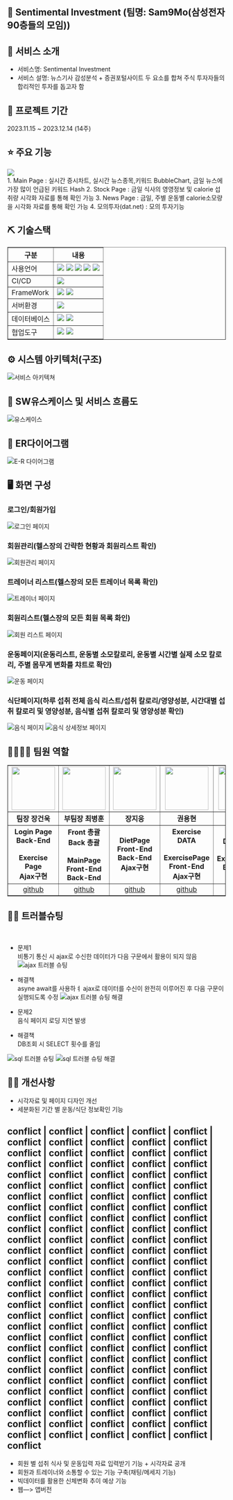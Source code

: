 ## 📎 Sentimental Investment (팀명: Sam9Mo(삼성전자 90층들의 모임))

## 👀 서비스 소개
* 서비스명:  Sentimental Investment
* 서비스 설명: 뉴스기사 감성분석 + 증권포털사이트 두 요소를 합쳐 주식 투자자들의 합리적인 투자를 돕고자 함 

## 📅 프로젝트 기간
2023.11.15 ~ 2023.12.14 (14주)
<br>

## ⭐ 주요 기능
<div><a href="https://gamma.app/docs/rwly965l5egmmiw"><img src="https://img.shields.io/badge/microsoftpowerpoint-B7472A?style=flat&logo=microsoftpowerpoint&logoColor=white"/></a></div>
1. Main Page : 실시간 증시차트, 실시간 뉴스종목,키워드 BubbleChart, 금일 뉴스에 가장 많이 언급된 키워드 Hash
2. Stock Page :  금일 식사의 영영정보 및 calorie 섭취량 시각화 자료를 통해 확인 가능
3. News Page : 금일, 주별 운동별 calorie소모량을 시각화 자료를 통해 확인 가능
4. 모의투자(dat.net) : 모의 투자기능


## ⛏ 기술스택
<table border = "1px;">
    <tr>
        <th>구분</th>
        <th>내용</th>
    </tr>
    <tr>
        <td>사용언어</td>
        <td>
            <img src="https://img.shields.io/badge/Java-007396?style=for-the-badge&logo=java&logoColor=white"/>
            <img src="https://img.shields.io/badge/python-3776AB?style=for-the-badge&logo=python&logoColor=white"/>
            <img src="https://img.shields.io/badge/CSS3-1572B6?style=for-the-badge&logo=CSS3&logoColor=white"/>
            <img src="https://img.shields.io/badge/JavaScript-F7DF1E?style=for-the-badge&logo=JavaScript&logoColor=white"/>
            <img src="https://img.shields.io/badge/html5-E34F26?style=for-the-badge&logo=html5&logoColor=white"/> 
        </td>
    </tr>
    <tr>
        <td>CI/CD</td>
        <td>
            <img src="https://img.shields.io/badge/BootStrap-7952B3?style=for-the-badge&logo=BootStrap&logoColor=white"/>
        </td>
    </tr>
    <tr>
        <td>FrameWork</td>
        <td>
            <img src="https://img.shields.io/badge/Eclipse-2C2255?style=for-the-badge&logo=Eclipse&logoColor=white"/>
            <img src="https://img.shields.io/badge/VSCode-007ACC?style=for-the-badge&logo=VisualStudioCode&logoColor=white"/>
        </td>
    </tr>
    <tr>
        <td>서버환경</td>
        <td>
            <img src="https://img.shields.io/badge/Apache Tomcat-D22128?style=for-the-badge&logo=Apache Tomcat&logoColor=white"/>
        </td>
    </tr>
    <tr>
        <td>데이터베이스</td>
        <td>
            <img src="https://img.shields.io/badge/MariaDB-003545?style=for-the-badge&logo=MariaDB&logoColor=white"/> 
            <img src="https://img.shields.io/badge/MongoDB-47A248?style=for-the-badge&logo=MongoDB&logoColor=white"/> 
        </td>
    </tr>
    <tr>
        <td>협업도구</td>
        <td>
            <img src="https://img.shields.io/badge/Git-F05032?style=for-the-badge&logo=Git&logoColor=white"/>
            <img src="https://img.shields.io/badge/GitHub-181717?style=for-the-badge&logo=GitHub&logoColor=white"/>
        </td>
    </tr>
</table>

## ⚙ 시스템 아키텍처(구조) 
![서비스 아키텍쳐](https://github.com/2023-SMHRD-KDT-AI-2/healthcare_project/assets/143372283/3f67cf39-54d6-4b3d-9b02-ba3dae3be44b)
<br>

## 📌 SW유스케이스 및 서비스 흐름도
![유스케이스](https://github.com/2023-SMHRD-KDT-AI-2/healthcare_project/assets/143372283/9d225f8f-2d88-4956-8741-4e7f54661f3d)
<br>

## 📌 ER다이어그램
![E-R 다이어그램](https://github.com/2023-SMHRD-KDT-AI-2/healthcare_project/assets/143372283/c24af80e-46f2-4c4b-aed4-0b091aea9b1d)
<br>

## 🖥 화면 구성
### 로그인/회원가입
![로그인 페이지](https://github.com/2023-SMHRD-KDT-AI-2/healthcare_project/assets/143372283/218b75e4-b1fb-487e-9659-45b2d34b2a2c)
<br>

### 회원관리(헬스장의 간략한 현황과 회원리스트 확인)
![회원관리 페이지](https://github.com/2023-SMHRD-KDT-AI-2/healthcare_project/assets/143372283/84df05b2-f800-455a-8187-31305c51f2fc)
<br>

### 트레이너 리스트(헬스장의 모든 트레이너 목록 확인)
![트레이너 페이지](https://github.com/2023-SMHRD-KDT-AI-2/healthcare_project/assets/143372283/c7b935f5-c21c-40a6-86aa-af289862e268)
<br>

### 회원리스트(헬스장의 모든 회원 목록 화인)
![회원 리스트 페이지](https://github.com/2023-SMHRD-KDT-AI-2/healthcare_project/assets/143372283/fe42945f-2f75-45f1-bdc4-93ddc7f358f8)
<br>

### 운동페이지(운동리스트, 운동별 소모칼로리, 운동별 시간별 실제 소모 칼로리, 주별 몸무게 변화를 챠트로 확인)
![운동 페이지](https://github.com/2023-SMHRD-KDT-AI-2/healthcare_project/assets/143372283/c229bdcb-ad25-42f5-81b3-a68a07f00f8a)
<br>

### 식단페이지(하루 섭취 전체 음식 리스트/섭취 칼로리/영양성분, 시간대별 섭취 칼로리 및 영양성분, 음식별 섭취 칼로리 및 영양성분 확인)
![음식 페이지](https://github.com/2023-SMHRD-KDT-AI-2/healthcare_project/assets/143372283/cdfb64bc-ccde-422d-93d0-526ac46f7313)
![음식 상세정보 페이지](https://github.com/2023-SMHRD-KDT-AI-2/healthcare_project/assets/143372283/21e05c62-5444-4806-9f2a-6898aee33778)

## 👨‍👩‍👦‍👦 팀원 역할
<table border = "1px">
  <tr>
    <td align="center"><img src="https://item.kakaocdn.net/do/fd49574de6581aa2a91d82ff6adb6c0115b3f4e3c2033bfd702a321ec6eda72c" width="100" height="100"/></td>
    <td align="center"><img src="https://mb.ntdtv.kr/assets/uploads/2019/01/Screen-Shot-2019-01-08-at-4.31.55-PM-e1546932545978.png" width="100" height="100"/></td>
    <td align="center"><img src="https://mblogthumb-phinf.pstatic.net/20160127_177/krazymouse_1453865104404DjQIi_PNG/%C4%AB%C4%AB%BF%C0%C7%C1%B7%BB%C1%EE_%B6%F3%C0%CC%BE%F0.png?type=w2" width="100" height="100"/></td>
    <td align="center"><img src="https://i.pinimg.com/236x/ed/bb/53/edbb53d4f6dd710431c1140551404af9.jpg" width="100" height="100"/></td>
    <td align="center"><img src="https://pbs.twimg.com/media/B-n6uPYUUAAZSUx.png" width="100" height="100"/></td>
  </tr>
  <tr>
    <td align="center"><strong>팀장 장건욱</strong></td>
    <td align="center"><strong>부팀장 최병훈</strong></td>
    <td align="center"><strong>장지웅</strong></td>
    <td align="center"><strong>권용현</strong></td>
    <td align="center"><strong>이나행</strong></td>
  </tr>
  <tr>
    <td align="center"><b>Login Page<br>Back-End<br><br>Exercise Page<br>Ajax구현</b></td>
    <td align="center"><b>Front 총괄<br>Back 총괄<br><br>MainPage<br>Front-End<br>Back-End</b></td>
    <td align="center"><b>DietPage<br>Front-End<br>Back-End<br>Ajax구현</b></td>
    <td align="center"><b>Exercise DATA<br><br>ExercisePage<br>Front-End<br>Ajax구현</b></td>
    <td align="center"><b>Diet DATA<br><br>ExercisePage<br>Back-End</b></td>
  </tr>
  <tr>
    <td align="center"><a href="https://github.com/JangGunWook" target='_blank'>github</a></td>
    <td align="center"><a href="https://github.com/sentimentalhoon" target='_blank'>github</a></td>
    <td align="center"><a href="https://github.com/ImagineMaker" target='_blank'>github</a></td>
    <td align="center"><a href="https://github.com/YongHyeonKwon" target='_blank'>github</a></td>
    <td align="center"><a href="https://github.com/NHAENGBOK" target='_blank'>github</a></td>
  </tr>
</table>

## 🤾‍♂️ 트러블슈팅
<br>
  
* 문제1<br>
비통기 통신 시 ajax로 수신한 데이터가 다음 구문에서 활용이 되지 않음
![ajax 트러블 슈팅](https://github.com/2023-SMHRD-KDT-AI-2/healthcare_project/assets/143372283/f41c8681-6e05-4adc-9cd5-70b3b81bdb1a)

* 해결책<br>
asyne await를 사용하ㅕ ajax로 데이터를 수신이 완전히 이루어진 후 다음 구문이 실행되도록 수정
![ajax 트러블 슈팅 해결](https://github.com/2023-SMHRD-KDT-AI-2/healthcare_project/assets/143372283/01d3721a-504a-417a-896c-981b6fae46f9)
 
* 문제2<br>
음식 페이지 로딩 지연 발생

* 해결책<br>
DB조회 시 SELECT 횟수를 줄임

![sql 트러블 슈팅](https://github.com/2023-SMHRD-KDT-AI-2/healthcare_project/assets/143372283/d1d7e7ea-70bb-4813-9b92-c616dd84397f)
![sql 트러블 슈팅 해결](https://github.com/2023-SMHRD-KDT-AI-2/healthcare_project/assets/143372283/74e46570-1236-42e5-b04b-a277e2499870)

## 🤾‍♂️ 개선사항
* 시각자료 및 페이지 디자인 개선
* 세분화된 기간 별 운동/식단 정보확인 기능


## conflict | conflict | conflict | conflict | conflict | conflict | conflict | conflict | conflict | conflict | conflict | conflict | conflict | conflict | conflict | conflict | conflict | conflict | conflict | conflict | conflict | conflict | conflict | conflict | conflict | conflict | conflict | conflict | conflict | conflict | conflict | conflict | conflict | conflict | conflict | conflict | conflict | conflict | conflict | conflict | conflict | conflict | conflict | conflict | conflict | conflict | conflict | conflict | conflict | conflict | conflict | conflict | conflict | conflict | conflict | conflict | conflict | conflict | conflict | conflict | conflict | conflict | conflict | conflict | conflict | conflict | conflict | conflict | conflict | conflict | conflict | conflict | conflict | conflict | conflict | conflict | conflict | conflict | conflict | conflict | conflict | conflict | conflict | conflict | conflict | conflict | conflict | conflict | conflict | conflict | conflict | conflict | conflict | conflict | conflict | conflict | conflict | conflict | conflict | conflict | conflict | conflict | conflict | conflict | conflict | conflict | conflict | conflict | conflict | conflict | conflict | conflict | conflict | conflict | conflict | conflict | conflict | conflict | conflict | conflict | conflict | conflict | conflict | conflict | conflict | conflict | conflict | conflict | conflict | conflict | conflict | conflict | conflict | conflict | conflict | conflict | conflict | conflict | conflict | conflict | conflict | conflict | conflict | conflict | conflict | conflict
* 회원 별 섭취 식사 및  운동입력 자료 입력받기 기능 + 시각자료 공개
* 회원과 트레이너와 소통할 수 있는 기능 구축(채팅/메세지 기능)
* 빅데이터를 활용한 신체변화 추이 예상 기능 
* 웹—> 앱버전
